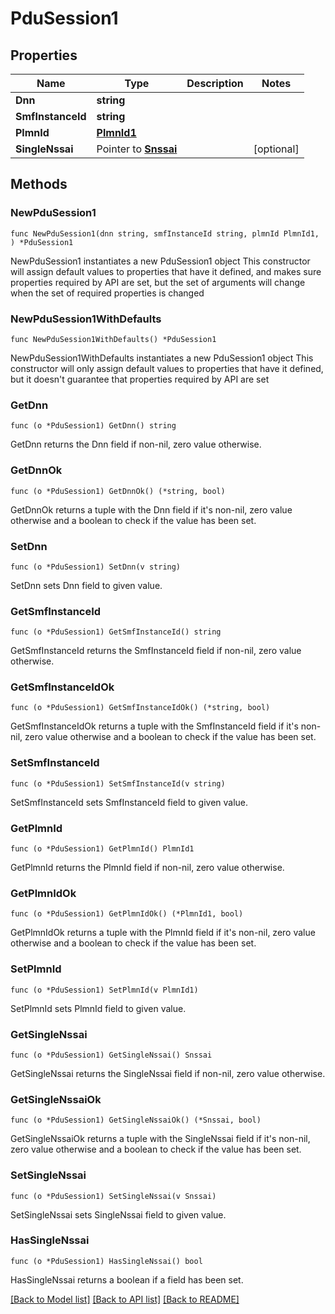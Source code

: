# PduSession1

## Properties

Name | Type | Description | Notes
------------ | ------------- | ------------- | -------------
**Dnn** | **string** |  | 
**SmfInstanceId** | **string** |  | 
**PlmnId** | [**PlmnId1**](PlmnId1.md) |  | 
**SingleNssai** | Pointer to [**Snssai**](Snssai.md) |  | [optional] 

## Methods

### NewPduSession1

`func NewPduSession1(dnn string, smfInstanceId string, plmnId PlmnId1, ) *PduSession1`

NewPduSession1 instantiates a new PduSession1 object
This constructor will assign default values to properties that have it defined,
and makes sure properties required by API are set, but the set of arguments
will change when the set of required properties is changed

### NewPduSession1WithDefaults

`func NewPduSession1WithDefaults() *PduSession1`

NewPduSession1WithDefaults instantiates a new PduSession1 object
This constructor will only assign default values to properties that have it defined,
but it doesn't guarantee that properties required by API are set

### GetDnn

`func (o *PduSession1) GetDnn() string`

GetDnn returns the Dnn field if non-nil, zero value otherwise.

### GetDnnOk

`func (o *PduSession1) GetDnnOk() (*string, bool)`

GetDnnOk returns a tuple with the Dnn field if it's non-nil, zero value otherwise
and a boolean to check if the value has been set.

### SetDnn

`func (o *PduSession1) SetDnn(v string)`

SetDnn sets Dnn field to given value.


### GetSmfInstanceId

`func (o *PduSession1) GetSmfInstanceId() string`

GetSmfInstanceId returns the SmfInstanceId field if non-nil, zero value otherwise.

### GetSmfInstanceIdOk

`func (o *PduSession1) GetSmfInstanceIdOk() (*string, bool)`

GetSmfInstanceIdOk returns a tuple with the SmfInstanceId field if it's non-nil, zero value otherwise
and a boolean to check if the value has been set.

### SetSmfInstanceId

`func (o *PduSession1) SetSmfInstanceId(v string)`

SetSmfInstanceId sets SmfInstanceId field to given value.


### GetPlmnId

`func (o *PduSession1) GetPlmnId() PlmnId1`

GetPlmnId returns the PlmnId field if non-nil, zero value otherwise.

### GetPlmnIdOk

`func (o *PduSession1) GetPlmnIdOk() (*PlmnId1, bool)`

GetPlmnIdOk returns a tuple with the PlmnId field if it's non-nil, zero value otherwise
and a boolean to check if the value has been set.

### SetPlmnId

`func (o *PduSession1) SetPlmnId(v PlmnId1)`

SetPlmnId sets PlmnId field to given value.


### GetSingleNssai

`func (o *PduSession1) GetSingleNssai() Snssai`

GetSingleNssai returns the SingleNssai field if non-nil, zero value otherwise.

### GetSingleNssaiOk

`func (o *PduSession1) GetSingleNssaiOk() (*Snssai, bool)`

GetSingleNssaiOk returns a tuple with the SingleNssai field if it's non-nil, zero value otherwise
and a boolean to check if the value has been set.

### SetSingleNssai

`func (o *PduSession1) SetSingleNssai(v Snssai)`

SetSingleNssai sets SingleNssai field to given value.

### HasSingleNssai

`func (o *PduSession1) HasSingleNssai() bool`

HasSingleNssai returns a boolean if a field has been set.


[[Back to Model list]](../README.md#documentation-for-models) [[Back to API list]](../README.md#documentation-for-api-endpoints) [[Back to README]](../README.md)


